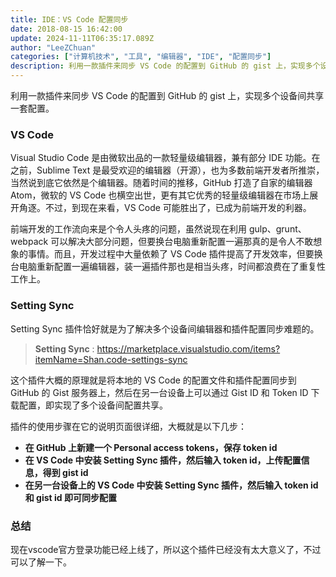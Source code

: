 ```yaml
---
title: IDE：VS Code 配置同步
date: 2018-08-15 16:42:00
update: 2024-11-11T06:35:17.089Z
author: "LeeZChuan"
categories: ["计算机技术", "工具", "编辑器", "IDE", "配置同步"]
description: 利用一款插件来同步 VS Code 的配置到 GitHub 的 gist 上，实现多个设备间共享一套配置。
---
```


利用一款插件来同步 VS Code 的配置到 GitHub 的 gist 上，实现多个设备间共享一套配置。

<!-- truncate -->

### VS Code

Visual Studio Code 是由微软出品的一款轻量级编辑器，兼有部分 IDE 功能。在之前，Sublime Text 是最受欢迎的编辑器（开源），也为多数前端开发者所推崇，当然说到底它依然是个编辑器。随着时间的推移，GitHub 打造了自家的编辑器 Atom，微软的 VS Code 也横空出世，更有其它优秀的轻量级编辑器在市场上展开角逐。不过，到现在来看，VS Code 可能胜出了，已成为前端开发的利器。

前端开发的工作流向来是个令人头疼的问题，虽然说现在利用 gulp、grunt、webpack 可以解决大部分问题，但要换台电脑重新配置一遍那真的是令人不敢想象的事情。而且，开发过程中大量依赖了 VS Code 插件提高了开发效率，但要换台电脑重新配置一遍编辑器，装一遍插件那也是相当头疼，时间都浪费在了重复性工作上。

### Setting Sync

Setting Sync 插件恰好就是为了解决多个设备间编辑器和插件配置同步难题的。

> **Setting Sync** : <a href="https://marketplace.visualstudio.com/items?itemName=Shan.code-settings-sync" target="_blank">https://marketplace.visualstudio.com/items?itemName=Shan.code-settings-sync</a>

这个插件大概的原理就是将本地的 VS Code 的配置文件和插件配置同步到 GitHub 的 Gist 服务器上，然后在另一台设备上可以通过 Gist ID 和 Token ID 下载配置，即实现了多个设备间配置共享。

插件的使用步骤在它的说明页面很详细，大概就是以下几步：

- **在 GitHub 上新建一个 Personal access tokens，保存 token id**
- **在 VS Code 中安装 Setting Sync 插件，然后输入 token id，上传配置信息，得到 gist id**
- **在另一台设备上的 VS Code 中安装 Setting Sync 插件，然后输入 token id 和 gist id 即可同步配置**

### 总结

现在vscode官方登录功能已经上线了，所以这个插件已经没有太大意义了，不过可以了解一下。
